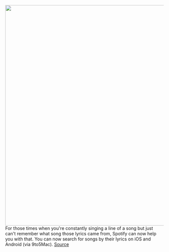 <img src='https://cdn.vox-cdn.com/thumbor/yTHvaIwuYbBB9ZMVjZgm23HsaHY=/0x0:2040x1360/1200x800/filters:focal(857x517:1183x843)/cdn.vox-cdn.com/uploads/chorus_image/image/67584083/acastro_180213_1777_0003.0.jpg' width='700px' /><br/>
For those times when you're constantly singing a line of a song but just can't remember what song those lyrics came from, Spotify can now help you with that. You can now search for songs by their lyrics on iOS and Android (via 9to5Mac).
<a href='https://www.theverge.com/2020/10/5/21502455/spotify-lyrics-search-feature-ios-android'> Source <a/>